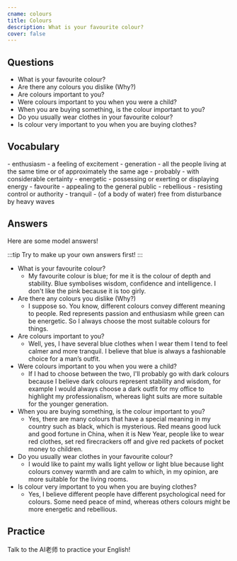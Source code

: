```yaml
---
cname: colours
title: Colours
description: What is your favourite colour?
cover: false
---
```

<banner></banner>

## Questions

- What is your favourite colour?
- Are there any colours you dislike (Why?)
- Are colours important to you?
- Were colours important to you when you were a child?
- When you are buying something, is the colour important to you?
- Do you usually wear clothes in your favourite colour?
- Is colour very important to you when you are buying clothes?

## Vocabulary

<vocab-list>
- enthusiasm
  - a feeling of excitement  
- generation
  - all the people living at the same time or of approximately the same age  
- probably
  - with considerable certainty
- energetic
  - possessing or exerting or displaying energy
- favourite
  - appealing to the general public
- rebellious
  - resisting control or authority
- tranquil
  - (of a body of water) free from disturbance by heavy waves

<!-- blank -->

</vocab-list>

## Answers
Here are some model answers!

:::tip
Try to make up your own answers first!
:::

- What is your favourite colour?
  - My favourite colour is blue; for me it is the colour of depth and stability. Blue symbolises wisdom, confidence and intelligence. I don&#39;t like the pink because it is too girly.
- Are there any colours you dislike (Why?)
  - I suppose so. You know, different colours convey different meaning to people. Red represents passion and enthusiasm while green can be energetic. So I always choose the most suitable colours for things.
- Are colours important to you?
  - Well, yes, I have several blue clothes when I wear them I tend to feel calmer and more tranquil. I believe that blue is always a fashionable choice for a man’s outfit.
- Were colours important to you when you were a child?
  - If I had to choose between the two, I&#39;ll probably go with dark colours because I believe dark colours represent stability and wisdom, for example I would always choose a dark outfit for my office to highlight my professionalism, whereas light suits are more suitable for the younger generation.
- When you are buying something, is the colour important to you?
  - Yes, there are many colours that have a special meaning in my country such as black, which is mysterious. Red means good luck and good fortune in China, when it is New Year, people like to wear red clothes, set red firecrackers off and give red packets of pocket money to children.
- Do you usually wear clothes in your favourite colour?
  - I would like to paint my walls light yellow or light blue because light colours convey warmth and are calm to which, in my opinion, are more suitable for the living rooms.
- Is colour very important to you when you are buying clothes?
  - Yes, I believe different people have different psychological need for colours. Some need peace of mind, whereas others colours might be more energetic and rebellious.

## Practice
Talk to the AI老师 to practice your English!
<qrfooter></qrfooter>
